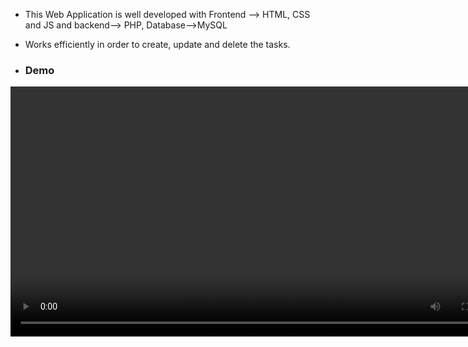 - This Web Application is well developed with Frontend --> HTML, CSS and JS and backend--> PHP, Database-->MySQL
- Works efficiently in order to create, update and delete the tasks.

- ### Demo
<video src="https://github.com/AD5224/to_do_list_webapp/blob/main/demo.mp4" controls width="800"></video>

